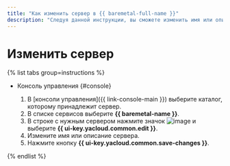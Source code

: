 ```yaml
---
title: "Как изменить сервер в {{ baremetal-full-name }}"
description: "Следуя данной инструкции, вы сможете изменить имя или описание сервера в {{ baremetal-full-name }}."
---
```


# Изменить сервер

{% list tabs group=instructions %}

- Консоль управления {#console}

  1. В [консоли управления]({{ link-console-main }}) выберите каталог, которому принадлежит сервер.
  1. В списке сервисов выберите **{{ baremetal-name }}**.
  1. В строке с нужным сервером нажмите значок ![image](../../../_assets/console-icons/ellipsis.svg) и выберите **{{ ui-key.yacloud.common.edit }}**.
  1. Измените имя или описание сервера.
  1. Нажмите кнопку **{{ ui-key.yacloud.common.save-changes }}**.

{% endlist %}
